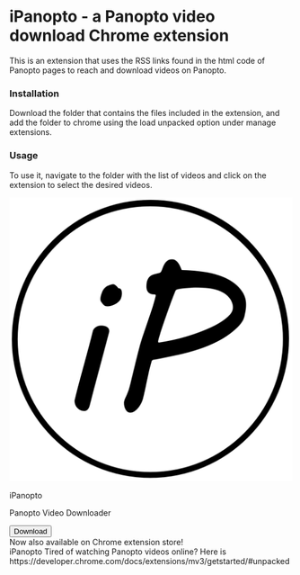 <link href="markdown.css" rel="stylesheet"></link>

# iPanopto - a Panopto video download Chrome extension

This is an extension that uses the RSS links found in the html code of Panopto pages to reach and download videos on Panopto.

### Installation
Download the folder that contains the files included in the extension, and add the folder to chrome using the load unpacked option under manage extensions.

### Usage
To use it, navigate to the folder with the list of videos and click on the extension to select the desired videos. 


<div id="wrapper"> 
<div id="name">
    <img src="iPanopto.png" id="logo">
    <div id="titleTextDiv">
        <p id="titleText1">iPanopto</p>
        <p id="titleText2">Panopto Video Downloader</p>
    </div>
</div>

<div id="button">
    <button class="download-pushable" role="button">
        <span class="download-shadow"></span>
        <span class="download-edge"></span>
        <span class="download-front text">Download</span>
    </button>
</div>

<div id="notification">
    <span>Now also available on Chrome extension store!</span>
</div>

<div id="description">
    <span>iPanopto</span>
    <span>Tired of watching Panopto videos online? Here is </span>      
    <span>https://developer.chrome.com/docs/extensions/mv3/getstarted/#unpacked</span>
</div>
</div>